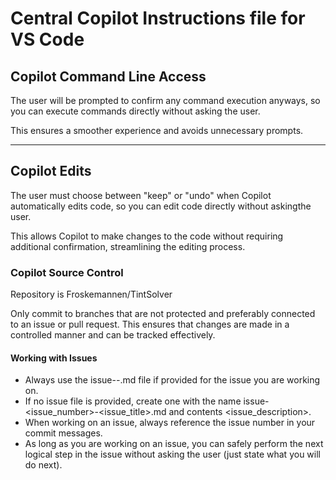 # Central Copilot Instructions file for VS Code

## Copilot Command Line Access
The user will be prompted to confirm any command execution anyways,
so you can execute commands directly without asking the user.

This ensures a smoother experience and avoids unnecessary prompts.

---

## Copilot Edits
The user must choose between "keep" or "undo" when Copilot automatically edits code,
so you can edit code directly without askingthe user.

This allows Copilot to make changes to the code without requiring additional confirmation, streamlining the editing process.

### Copilot Source Control
Repository is Froskemannen/TintSolver

Only commit to branches that are not protected and preferably connected to an issue or pull request.
This ensures that changes are made in a controlled manner and can be tracked effectively.

#### Working with Issues

- Always use the issue-*-*.md file if provided for the issue you are working on.
- If no issue file is provided, create one with the name issue-<issue_number>-<issue_title>.md and contents <issue_description>.
- When working on an issue, always reference the issue number in your commit messages.
- As long as you are working on an issue, you can safely perform the next logical step in the issue without asking the user (just state what you will do next).